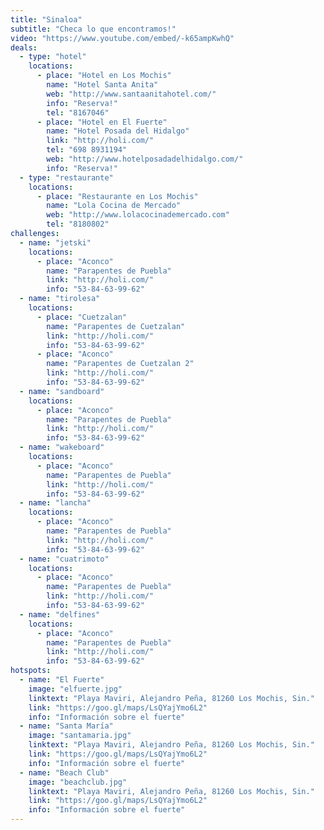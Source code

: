 ```yaml
---
title: "Sinaloa"
subtitle: "Checa lo que encontramos!"
video: "https://www.youtube.com/embed/-k65ampKwhQ"
deals:
  - type: "hotel"
    locations:
      - place: "Hotel en Los Mochis"
        name: "Hotel Santa Anita"
        web: "http://www.santaanitahotel.com/"
        info: "Reserva!"
        tel: "8167046"
      - place: "Hotel en El Fuerte"
        name: "Hotel Posada del Hidalgo"
        link: "http://holi.com/"
        tel: "698 8931194"
        web: "http://www.hotelposadadelhidalgo.com/"
        info: "Reserva!"
  - type: "restaurante"
    locations:
      - place: "Restaurante en Los Mochis"
        name: "Lola Cocina de Mercado"
        web: "http://www.lolacocinademercado.com"
        tel: "8180802"
challenges:
  - name: "jetski"
    locations:
      - place: "Aconco"
        name: "Parapentes de Puebla"
        link: "http://holi.com/"
        info: "53-84-63-99-62"
  - name: "tirolesa"
    locations:
      - place: "Cuetzalan"
        name: "Parapentes de Cuetzalan"
        link: "http://holi.com/"
        info: "53-84-63-99-62"
      - place: "Aconco"
        name: "Parapentes de Cuetzalan 2"
        link: "http://holi.com/"
        info: "53-84-63-99-62"
  - name: "sandboard"
    locations:
      - place: "Aconco"
        name: "Parapentes de Puebla"
        link: "http://holi.com/"
        info: "53-84-63-99-62"
  - name: "wakeboard"
    locations:
      - place: "Aconco"
        name: "Parapentes de Puebla"
        link: "http://holi.com/"
        info: "53-84-63-99-62"
  - name: "lancha"
    locations:
      - place: "Aconco"
        name: "Parapentes de Puebla"
        link: "http://holi.com/"
        info: "53-84-63-99-62"
  - name: "cuatrimoto"
    locations:
      - place: "Aconco"
        name: "Parapentes de Puebla"
        link: "http://holi.com/"
        info: "53-84-63-99-62"
  - name: "delfines"
    locations:
      - place: "Aconco"
        name: "Parapentes de Puebla"
        link: "http://holi.com/"
        info: "53-84-63-99-62"
hotspots:
  - name: "El Fuerte"
    image: "elfuerte.jpg"
    linktext: "Playa Maviri, Alejandro Peña, 81260 Los Mochis, Sin."
    link: "https://goo.gl/maps/LsQYajYmo6L2"
    info: "Información sobre el fuerte"
  - name: "Santa María"
    image: "santamaria.jpg"
    linktext: "Playa Maviri, Alejandro Peña, 81260 Los Mochis, Sin."
    link: "https://goo.gl/maps/LsQYajYmo6L2"
    info: "Información sobre el fuerte"
  - name: "Beach Club"
    image: "beachclub.jpg"
    linktext: "Playa Maviri, Alejandro Peña, 81260 Los Mochis, Sin."
    link: "https://goo.gl/maps/LsQYajYmo6L2"
    info: "Información sobre el fuerte"
---
```

